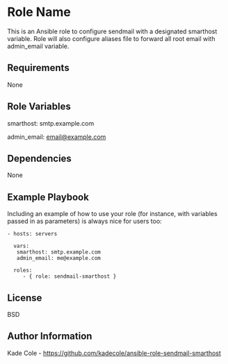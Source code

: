Role Name
=========

This is an Ansible role to configure sendmail with a designated smarthost variable. Role will also configure aliases file to forward all root email with admin_email variable.

Requirements
------------

None

Role Variables
--------------

smarthost:  smtp.example.com

admin_email: email@example.com

Dependencies
------------

None

Example Playbook
----------------

Including an example of how to use your role (for instance, with variables passed in as parameters) is always nice for users too:

    - hosts: servers
     
      vars:
       smarthost: smtp.example.com
       admin_email: me@example.com
    
      roles:
         - { role: sendmail-smarthost }

License
-------

BSD

Author Information
------------------

Kade Cole - https://github.com/kadecole/ansible-role-sendmail-smarthost